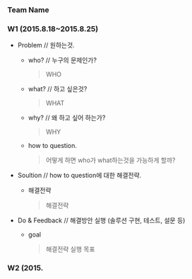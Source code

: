 ### Team Name

### W1 (2015.8.18~2015.8.25)

- Problem // 원하는것.
  - who? // 누구의 문제인가?
    > WHO
  - what? // 하고 싶은것?
    > WHAT
  - why? // 왜 하고 싶어 하는가?
    > WHY
  - how to question.
    > 어떻게 하면 who가 what하는것을 가능하게 할까?

- Soultion // how to question에 대한 해결전략.
  - 해결전략
    > 해결전략

- Do & Feedback // 해결방안 실행 (솔루션 구현, 테스트, 설문 등)
  - goal
    > 해결전략 실행 목표

### W2 (2015.
